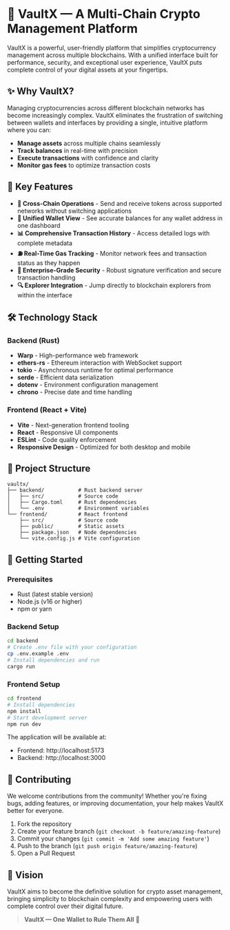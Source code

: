 # 🚀 VaultX — A Multi-Chain Crypto Management Platform

VaultX is a powerful, user-friendly platform that simplifies cryptocurrency management across multiple blockchains. With a unified interface built for performance, security, and exceptional user experience, VaultX puts complete control of your digital assets at your fingertips.

## ✨ Why VaultX?

Managing cryptocurrencies across different blockchain networks has become increasingly complex. VaultX eliminates the frustration of switching between wallets and interfaces by providing a single, intuitive platform where you can:

- **Manage assets** across multiple chains seamlessly
- **Track balances** in real-time with precision
- **Execute transactions** with confidence and clarity
- **Monitor gas fees** to optimize transaction costs

## 🔑 Key Features

- **🔁 Cross-Chain Operations** - Send and receive tokens across supported networks without switching applications
- **💼 Unified Wallet View** - See accurate balances for any wallet address in one dashboard
- **📊 Comprehensive Transaction History** - Access detailed logs with complete metadata
- **⛽ Real-Time Gas Tracking** - Monitor network fees and transaction status as they happen
- **🔐 Enterprise-Grade Security** - Robust signature verification and secure transaction handling
- **🔍 Explorer Integration** - Jump directly to blockchain explorers from within the interface

## 🛠️ Technology Stack

### Backend (Rust)
- **Warp** - High-performance web framework
- **ethers-rs** - Ethereum interaction with WebSocket support
- **tokio** - Asynchronous runtime for optimal performance
- **serde** - Efficient data serialization
- **dotenv** - Environment configuration management
- **chrono** - Precise date and time handling

### Frontend (React + Vite)
- **Vite** - Next-generation frontend tooling
- **React** - Responsive UI components
- **ESLint** - Code quality enforcement
- **Responsive Design** - Optimized for both desktop and mobile

## 📂 Project Structure

```
vaultx/
├── backend/           # Rust backend server
│   ├── src/           # Source code
│   ├── Cargo.toml     # Rust dependencies
│   └── .env           # Environment variables
└── frontend/          # React frontend
    ├── src/           # Source code
    ├── public/        # Static assets
    ├── package.json   # Node dependencies
    └── vite.config.js # Vite configuration
```

## 🚀 Getting Started

### Prerequisites
- Rust (latest stable version)
- Node.js (v16 or higher)
- npm or yarn

### Backend Setup

```bash
cd backend
# Create .env file with your configuration
cp .env.example .env
# Install dependencies and run
cargo run
```

### Frontend Setup

```bash
cd frontend
# Install dependencies
npm install
# Start development server
npm run dev
```

The application will be available at:
- Frontend: http://localhost:5173
- Backend: http://localhost:3000

## 🤝 Contributing

We welcome contributions from the community! Whether you're fixing bugs, adding features, or improving documentation, your help makes VaultX better for everyone.

1. Fork the repository
2. Create your feature branch (`git checkout -b feature/amazing-feature`)
3. Commit your changes (`git commit -m 'Add some amazing feature'`)
4. Push to the branch (`git push origin feature/amazing-feature`)
5. Open a Pull Request

## 🔮 Vision

VaultX aims to become the definitive solution for crypto asset management, bringing simplicity to blockchain complexity and empowering users with complete control over their digital future.

> **VaultX — One Wallet to Rule Them All** 🔗

